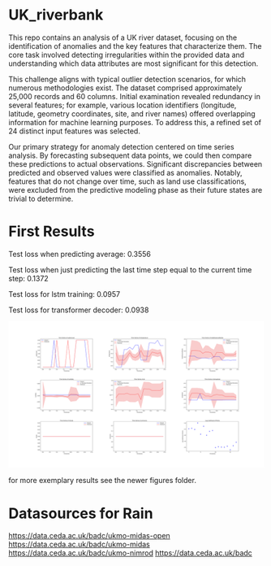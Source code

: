# UK_riverbank

This repo contains an analysis of a UK river dataset, focusing on the identification of anomalies and the key features that characterize them. The core task involved detecting irregularities within the provided data and understanding which data attributes are most significant for this detection. 

This challenge aligns with typical outlier detection scenarios, for which numerous methodologies exist.
The dataset comprised approximately 25,000 records and 60 columns. Initial examination revealed redundancy in several features; for example, various location identifiers (longitude, latitude, geometry coordinates, site, and river names) offered overlapping information for machine learning purposes. To address this, a refined set of 24 distinct input features was selected.

Our primary strategy for anomaly detection centered on time series analysis. By forecasting subsequent data points, we could then compare these predictions to actual observations. Significant discrepancies between predicted and observed values were classified as anomalies. Notably, features that do not change over time, such as land use classifications, were excluded from the predictive modeling phase as their future states are trivial to determine.

# First Results

Test loss when predicting average: 0.3556

Test loss when just predicting the last time step equal to the current time step: 0.1372

Test loss for lstm training: 0.0957

Test loss for transformer decoder: 0.0938

![BioCLIP Schematic](newer_figures/ukriver_10.svg)

for more exemplary results see the newer figures folder.

# Datasources for Rain
https://data.ceda.ac.uk/badc/ukmo-midas-open
https://data.ceda.ac.uk/badc/ukmo-midas
https://data.ceda.ac.uk/badc/ukmo-nimrod
https://data.ceda.ac.uk/badc

